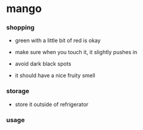 # mango

### shopping

- green with a little bit of red is okay

- make sure when you touch it, it slightly pushes in

- avoid dark black spots

- it should have a nice fruity smell

### storage

- store it outside of refrigerator

### usage
